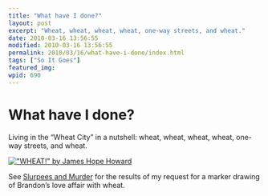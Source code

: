 ```yaml
---
title: "What have I done?"
layout: post
excerpt: "Wheat, wheat, wheat, wheat, one-way streets, and wheat."
date: 2010-03-16 13:56:55
modified: 2010-03-16 13:56:55
permalink: 2010/03/16/what-have-i-done/index.html
tags: ["So It Goes"]
featured_img: 
wpid: 690
---
```


# What have I done?

Living in the “Wheat City” in a nutshell: wheat, wheat, wheat, wheat, one-way streets, and wheat.

[!["WHEAT!" by James Hope Howard](https://patrickjohanneson.com/wp-content/uploads/2010/03/wheaty-wheaty-wheat-james-hope-howard.jpg)](https://patrickjohanneson.com/wp-content/uploads/2010/03/wheaty-wheaty-wheat-james-hope-howard.jpg)

See [Slurpees and Murder](http://slurpeesandmurder.blogspot.com/2010/03/manitoba-markers-month-brandon-gets-its.html) for the results of my request for a marker drawing of Brandon’s love affair with wheat.